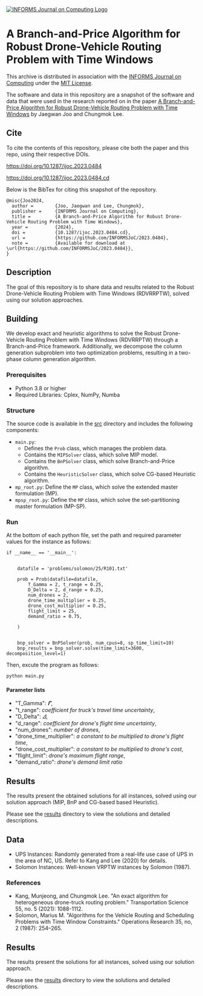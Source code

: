 [![INFORMS Journal on Computing Logo](https://INFORMSJoC.github.io/logos/INFORMS_Journal_on_Computing_Header.jpg)](https://pubsonline.informs.org/journal/ijoc)

# A Branch-and-Price Algorithm for Robust Drone-Vehicle Routing Problem with Time Windows

This archive is distributed in association with the [INFORMS Journal on
Computing](https://pubsonline.informs.org/journal/ijoc) under the [MIT License](LICENSE.txt).

The software and data in this repository are a snapshot of the software and data that were used in the research reported on in the paper [A Branch-and-Price Algorithm for Robust Drone-Vehicle Routing Problem with Time Windows](https://doi.org/10.1287/ijoc.2023.0484) by Jaegwan Joo and Chungmok Lee.

## Cite

To cite the contents of this repository, please cite both the paper and this repo, using their respective DOIs.

https://doi.org/10.1287/ijoc.2023.0484

https://doi.org/10.1287/ijoc.2023.0484.cd

Below is the BibTex for citing this snapshot of the repository.

```
@misc{Joo2024,
  author =        {Joo, Jaegwan and Lee, Chungmok},
  publisher =     {INFORMS Journal on Computing},
  title =         {A Branch-and-Price Algorithm for Robust Drone-Vehicle Routing Problem with Time Windows},
  year =          {2024},
  doi =           {10.1287/ijoc.2023.0484.cd},
  url =           {https://github.com/INFORMSJoC/2023.0484},
  note =          {Available for download at \url{https://github.com/INFORMSJoC/2023.0484}},
}
```

## Description

The goal of this repository is to share data and results related to the Robust Drone-Vehicle Routing Problem with Time Windows (RDVRRPTW), solved using our solution approaches.

## Building

We develop exact and heuristic algorithms to solve the Robust Drone-Vehicle Routing Problem with Time Windows (RDVRRPTW) through a Branch-and-Price framework. Additionally, we decompose the column generation subproblem into two optimization problems, resulting in a two-phase column generation algorithm.

### Prerequisites

- Python 3.8 or higher
- Required Libraries: Cplex, NumPy, Numba

### Structure

The source code is available in the [src](src) directory and includes the following components:

- `main.py`: 
  - Defines the `Prob` class, which manages the problem data.
  - Contains the `MIPSolver` class, which solve MIP model.
  - Contains the `BnPSolver` class, which solve Branch-and-Price algorithm.
  - Contains the `HeuristicSolver` class, which solve CG-based Heuristic algorithm.
- `mp_root.py`: Define the `MP` class, which solve the extended master formulation (MP).
- `mpsp_root.py`: Define the `MP` class, which solve the set-partitioning master formulation (MP-SP).

### Run

At the bottom of each python file, set the path and required parameter values for the instance as follows:
```
if __name__ == '__main__':


    datafile = 'problems/solomon/25/R101.txt'

    prob = Prob(datafile=datafile,
        T_Gamma = 2, t_range = 0.25,
        D_Delta = 2, d_range = 0.25,
        num_drones = 2,
        drone_time_multiplier = 0.25,
        drone_cost_multiplier = 0.25,
        flight_limit = 25,
        demand_ratio = 0.75,

    )


    bnp_solver = BnPSolver(prob, num_cpus=8, sp_time_limit=10)
    bnp_results = bnp_solver.solve(time_limit=3600, decomposition_level=1)

```

Then, excute the program as follows:

```bash
python main.py
```

#### Parameter lists

- "T_Gamma": *𝚪*, 
- "t_range": *coefficient for truck's travel time uncertainty*, 
- "D_Delta": *𝛥*, 
- "d_range": *coefficient for drone's flight time uncertainty*, 
- "num_drones": *number of drones*, 
- "drone_time_multiplier": *a constant to be multiplied to drone's flight time*, 
- "drone_cost_multiplier": *a constant to be multiplied to drone's cost*, 
- "flight_limit": *drone's maximum flight range*, 
- "demand_ratio": *drone's demand limit ratio*

## Results

The results present the obtained solutions for all instances, solved using our solution approach (MIP, BnP and CG-based based Heuristic).

Please see the [results](results) directory to view the solutions and detailed descriptions.

## Data

- UPS Instances: Randomly generated from a real-life use case of UPS in the area of NC, US. Refer to Kang and Lee (2020) for details.
- Solomon Instances: Well-known VRPTW instances by Solomon (1987).

### References

- Kang, Munjeong, and Chungmok Lee. "An exact algorithm for heterogeneous drone-truck routing problem." Transportation Science 55, no. 5 (2021): 1088-1112.
- Solomon,  Marius M. "Algorithms for the Vehicle Routing and Scheduling Problems with Time Window Constraints." Operations Research 35, no, 2 (1987): 254–265.

## Results

The results present the solutions for all instances, solved using our solution approach.

Please see the [results](results) directory to view the solutions and detailed descriptions.

